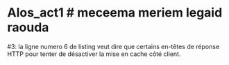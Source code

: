 # Alos_act1   # meceema meriem legaid raouda
#3: la ligne numero 6 de listing veut dire que certains en-têtes de réponse HTTP pour tenter de désactiver la mise en cache côté client.
